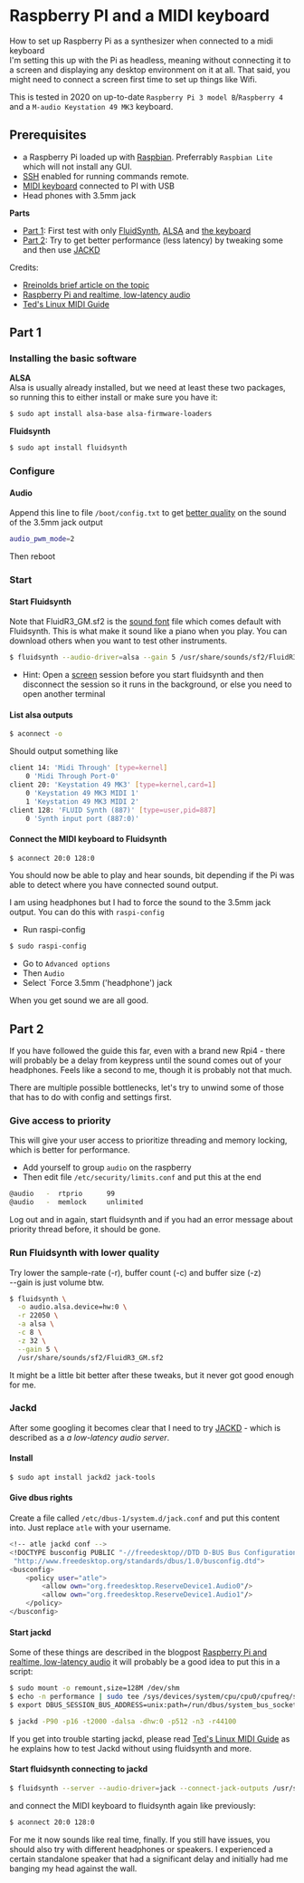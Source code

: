 # Raspberry PI and a MIDI keyboard

How to set up Raspberry Pi as a synthesizer when connected to a midi keyboard  
I'm setting this up with the Pi as headless, meaning without connecting it to a screen and displaying any desktop environment on it at all. That said, you might need to connect a screen first time to set up things like Wifi.

This is tested in 2020 on up-to-date `Raspberry Pi 3 model B`/`Raspberry 4` and a `M-audio Keystation 49 MK3` keyboard.

## Prerequisites
- a Raspberry Pi loaded up with [Raspbian](https://www.raspberrypi.org/downloads/raspbian/). Preferrably `Raspbian Lite` which will not install any GUI.
- [SSH](https://www.raspberrypi.org/documentation/remote-access/ssh/) enabled for running commands remote.
- [MIDI keyboard](https://en.wikipedia.org/wiki/MIDI_keyboard) connected to PI with USB
- Head phones with 3.5mm jack

**Parts**
-   <a href="#part1">Part 1</a>: First test with only [FluidSynth](https://github.com/FluidSynth/fluidsynth), [ALSA](https://alsa-project.org/wiki/Main_Page) and [the keyboard](https://www.m-audio.com/keystation-49-mk3)
-   <a href="#part2">Part 2</a>: Try to get better performance (less latency) by tweaking some and then use [JACKD](https://jackaudio.org/)

Credits:

-   [Rreinolds brief article on the topic](https://medium.com/@rreinold/how-to-use-a-raspberry-pi-3-to-turn-midi-piano-to-into-stand-alone-powered-piano-4aeb79e309ce)
-   [Raspberry Pi and realtime, low-latency audio](https://wiki.linuxaudio.org/wiki/raspberrypi)
-   [Ted's Linux MIDI Guide](http://tedfelix.com/linux/linux-midi.html)

## Part 1

### Installing the basic software

**ALSA**  
Alsa is usually already installed, but we need at least these two packages, so running this to either install or make sure you have it:

```sh
$ sudo apt install alsa-base alsa-firmware-loaders
```

**Fluidsynth**

```sh
$ sudo apt install fluidsynth
```

### Configure

#### Audio

Append this line to file `/boot/config.txt` to get [better quality](https://www.raspberrypi.org/forums/viewtopic.php?f=29&t=136445) on the sound of the 3.5mm jack output

```bash
audio_pwm_mode=2
```

Then reboot

### Start

#### Start Fluidsynth

Note that FluidR3_GM.sf2 is the [sound font](https://en.wikipedia.org/wiki/SoundFont) file which comes default with Fluidsynth. This is what make it sound like a piano when you play. You can download others when you want to test other instruments.

```sh
$ fluidsynth --audio-driver=alsa --gain 5 /usr/share/sounds/sf2/FluidR3_GM.sf2
```

-   Hint: Open a [screen](https://linux.die.net/man/1/screen) session before you start fluidsynth and then disconnect the session so it runs in the background, or else you need to open another terminal

#### List alsa outputs

```sh
$ aconnect -o
```

Should output something like

```bash
client 14: 'Midi Through' [type=kernel]
    0 'Midi Through Port-0'
client 20: 'Keystation 49 MK3' [type=kernel,card=1]
    0 'Keystation 49 MK3 MIDI 1'
    1 'Keystation 49 MK3 MIDI 2'
client 128: 'FLUID Synth (887)' [type=user,pid=887]
    0 'Synth input port (887:0)'
```

#### Connect the MIDI keyboard to Fluidsynth

```sh
$ aconnect 20:0 128:0
```

You should now be able to play and hear sounds, bit depending if the Pi was able to detect where you have connected sound output.

I am using headphones but I had to force the sound to the 3.5mm jack output. You can do this with `raspi-config`

-   Run raspi-config

```sh
$ sudo raspi-config
```

-   Go to `Advanced options`
-   Then `Audio`
-   Select `Force 3.5mm ('headphone') jack

When you get sound we are all good.

## Part 2

If you have followed the guide this far, even with a brand new Rpi4 - there will probably be a delay from keypress until the sound comes out of your headphones. Feels like a second to me, though it is probably not that much.

There are multiple possible bottlenecks, let's try to unwind some of those that has to do with config and settings first.

### Give access to priority

This will give your user access to prioritize threading and memory locking, which is better for performance.

-   Add yourself to group `audio` on the raspberry
-   Then edit file `/etc/security/limits.conf` and put this at the end

```bash
@audio   -  rtprio      99
@audio   -  memlock     unlimited
```

Log out and in again, start fluidsynth and if you had an error message about priority thread before, it should be gone.

### Run Fluidsynth with lower quality

Try lower the sample-rate (-r), buffer count (-c) and buffer size (-z)  
--gain is just volume btw.

```sh
$ fluidsynth \
  -o audio.alsa.device=hw:0 \
  -r 22050 \
  -a alsa \
  -c 8 \
  -z 32 \
  --gain 5 \
  /usr/share/sounds/sf2/FluidR3_GM.sf2
```

It might be a little bit better after these tweaks, but it never got good enough for me.

### Jackd

After some googling it becomes clear that I need to try [JACKD](https://linux.die.net/man/1/jackd) - which is described as a _a low-latency audio server_.

#### Install

```sh
$ sudo apt install jackd2 jack-tools
```

#### Give dbus rights

Create a file called `/etc/dbus-1/system.d/jack.conf` and put this content into. Just replace `atle` with your username.

```bash
<!-- atle jackd conf -->
<!DOCTYPE busconfig PUBLIC "-//freedesktop//DTD D-BUS Bus Configuration 1.0//EN"
 "http://www.freedesktop.org/standards/dbus/1.0/busconfig.dtd">
<busconfig>
    <policy user="atle">
        <allow own="org.freedesktop.ReserveDevice1.Audio0"/>
        <allow own="org.freedesktop.ReserveDevice1.Audio1"/>
    </policy>
</busconfig>
```

#### Start jackd

Some of these things are described in the blogpost [Raspberry Pi and realtime, low-latency audio](https://wiki.linuxaudio.org/wiki/raspberrypi)
it will probably be a good idea to put this in a script:

```sh
$ sudo mount -o remount,size=128M /dev/shm
$ echo -n performance | sudo tee /sys/devices/system/cpu/cpu0/cpufreq/scaling_governor
$ export DBUS_SESSION_BUS_ADDRESS=unix:path=/run/dbus/system_bus_socket

$ jackd -P90 -p16 -t2000 -dalsa -dhw:0 -p512 -n3 -r44100
```

If you get into trouble starting jackd, please read [Ted's Linux MIDI Guide](http://tedfelix.com/linux/linux-midi.html) as he explains how to test Jackd without using fluidsynth and more.

#### Start fluidsynth connecting to jackd

```sh
$ fluidsynth --server --audio-driver=jack --connect-jack-outputs /usr/share/sounds/sf2/FluidR3_GM.sf2
```

and connect the MIDI keyboard to fluidsynth again like previously:

```sh
$ aconnect 20:0 128:0
```

For me it now sounds like real time, finally. If you still have issues, you should also try with different headphones or speakers. I experienced a certain standalone speaker that had a significant delay and initially had me banging my head against the wall.